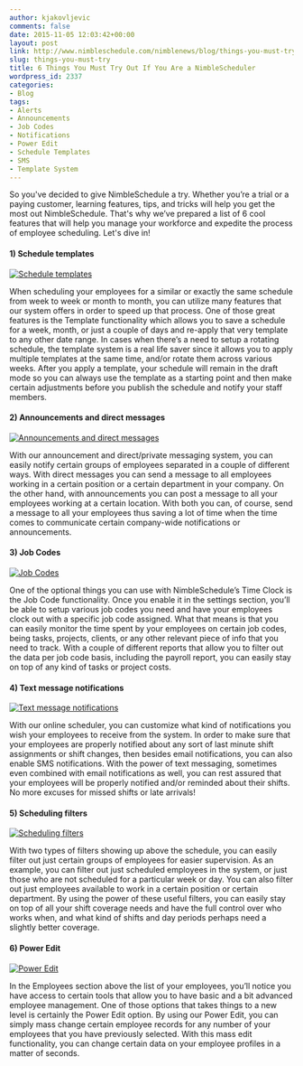 ```yaml
---
author: kjakovljevic
comments: false
date: 2015-11-05 12:03:42+00:00
layout: post
link: http://www.nimbleschedule.com/nimblenews/blog/things-you-must-try/
slug: things-you-must-try
title: 6 Things You Must Try Out If You Are a NimbleScheduler
wordpress_id: 2337
categories:
- Blog
tags:
- Alerts
- Announcements
- Job Codes
- Notifications
- Power Edit
- Schedule Templates
- SMS
- Template System
---
```


So you've decided to give NimbleSchedule a try. Whether you’re a trial or a paying customer, learning features, tips, and tricks will help you get the most out NimbleSchedule. That's why we’ve prepared a list of 6 cool features that will help you manage your workforce and expedite the process of employee scheduling. Let's dive in!



#### 1) Schedule templates


[![Schedule templates](http://www.nimbleschedule.com/wp-content/uploads/2015/11/1-schedule-templates-thumb.jpg)](http://www.nimbleschedule.com/wp-content/uploads/2015/11/1-schedule-templates.jpg)  
  
  

When scheduling your employees for a similar or exactly the same schedule from week to week or month to month, you can utilize many features that our system offers in order to speed up that process. One of those great features is the Template functionality which allows you to save a schedule for a week, month, or just a couple of days and re-apply that very template to any other date range. In cases when there’s a need to setup a rotating schedule, the template system is a real life saver since it allows you to apply multiple templates at the same time, and/or rotate them across various weeks. After you apply a template, your schedule will remain in the draft mode so you can always use the template as a starting point and then make certain adjustments before you publish the schedule and notify your staff members.



#### 2) Announcements and direct messages


[![Announcements and direct messages](http://www.nimbleschedule.com/wp-content/uploads/2015/11/2-announcements-and-messages-thumb.jpg)](http://www.nimbleschedule.com/wp-content/uploads/2015/11/2-announcements-and-messages.jpg)  
  
  

With our announcement and direct/private messaging system, you can easily notify certain groups of employees separated in a couple of different ways. With direct messages you can send a message to all employees working in a certain position or a certain department in your company. On the other hand, with announcements you can post a message to all your employees working at a certain location. With both you can, of course, send a message to all your employees thus saving a lot of time when the time comes to communicate certain company-wide notifications or announcements.



#### 3) Job Codes


[![Job Codes](http://www.nimbleschedule.com/wp-content/uploads/2015/11/3-job-codes-thumb.jpg)](http://www.nimbleschedule.com/wp-content/uploads/2015/11/3-job-codes.jpg)  
  
  

One of the optional things you can use with NimbleSchedule’s Time Clock is the Job Code functionality. Once you enable it in the settings section, you’ll be able to setup various job codes you need and have your employees clock out with a specific job code assigned. What that means is that you can easily monitor the time spent by your employees on certain job codes, being tasks, projects, clients, or any other relevant piece of info that you need to track. With a couple of different reports that allow you to filter out the data per job code basis, including the payroll report, you can easily stay on top of any kind of tasks or project costs.



#### 4) Text message notifications


[![Text message notifications](http://www.nimbleschedule.com/wp-content/uploads/2015/11/4-text-message-notifications-thumb.jpg)](http://www.nimbleschedule.com/wp-content/uploads/2015/11/4-text-message-notifications.jpg)  
  
  

With our online scheduler, you can customize what kind of notifications you wish your employees to receive from the system. In order to make sure that your employees are properly notified about any sort of last minute shift assignments or shift changes, then besides email notifications, you can also enable SMS notifications. With the power of text messaging, sometimes even combined with email notifications as well, you can rest assured that your employees will be properly notified and/or reminded about their shifts. No more excuses for missed shifts or late arrivals!



#### 5) Scheduling filters


[![Scheduling filters](http://www.nimbleschedule.com/wp-content/uploads/2015/11/5-scheduling-filters-thumb.jpg)](http://www.nimbleschedule.com/wp-content/uploads/2015/11/5-scheduling-filters.jpg)  
  
  

With two types of filters showing up above the schedule, you can easily filter out just certain groups of employees for easier supervision. As an example, you can filter out just scheduled employees in the system, or just those who are not scheduled for a particular week or day. You can also filter out just employees available to work in a certain position or certain department. By using the power of these useful filters, you can easily stay on top of all your shift coverage needs and have the full control over who works when, and what kind of shifts and day periods perhaps need a slightly better coverage.



#### 6) Power Edit


[![Power Edit](http://www.nimbleschedule.com/wp-content/uploads/2015/11/6-power-edit-thumb.jpg)](http://www.nimbleschedule.com/wp-content/uploads/2015/11/6-power-edit.jpg)  
  
  

In the Employees section above the list of your employees, you’ll notice you have access to certain tools that allow you to have basic and a bit advanced employee management. One of those options that takes things to a new level is certainly the Power Edit option. By using our Power Edit, you can simply mass change certain employee records for any number of your employees that you have previously selected. With this mass edit functionality, you can change certain data on your employee profiles in a matter of seconds. 

